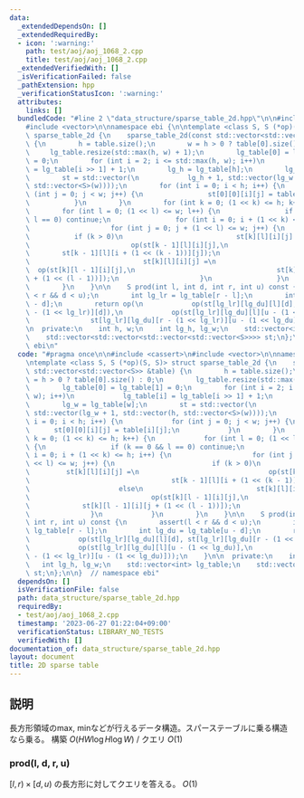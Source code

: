 ```yaml
---
data:
  _extendedDependsOn: []
  _extendedRequiredBy:
  - icon: ':warning:'
    path: test/aoj/aoj_1068_2.cpp
    title: test/aoj/aoj_1068_2.cpp
  _extendedVerifiedWith: []
  _isVerificationFailed: false
  _pathExtension: hpp
  _verificationStatusIcon: ':warning:'
  attributes:
    links: []
  bundledCode: "#line 2 \"data_structure/sparse_table_2d.hpp\"\n\n#include <cassert>\n\
    #include <vector>\n\nnamespace ebi {\n\ntemplate <class S, S (*op)(S, S)> struct\
    \ sparse_table_2d {\n    sparse_table_2d(const std::vector<std::vector<S>> &table)\
    \ {\n        h = table.size();\n        w = h > 0 ? table[0].size() : 0;\n   \
    \     lg_table.resize(std::max(h, w) + 1);\n        lg_table[0] = lg_table[1]\
    \ = 0;\n        for (int i = 2; i <= std::max(h, w); i++)\n            lg_table[i]\
    \ = lg_table[i >> 1] + 1;\n        lg_h = lg_table[h];\n        lg_w = lg_table[w];\n\
    \        st = std::vector(\n            lg_h + 1, std::vector(lg_w + 1, std::vector(h,\
    \ std::vector<S>(w))));\n        for (int i = 0; i < h; i++) {\n            for\
    \ (int j = 0; j < w; j++) {\n                st[0][0][i][j] = table[i][j];\n \
    \           }\n        }\n        for (int k = 0; (1 << k) <= h; k++) {\n    \
    \        for (int l = 0; (1 << l) <= w; l++) {\n                if (k == 0 &&\
    \ l == 0) continue;\n                for (int i = 0; i + (1 << k) <= h; i++) {\n\
    \                    for (int j = 0; j + (1 << l) <= w; j++) {\n             \
    \           if (k > 0)\n                            st[k][l][i][j] =\n       \
    \                         op(st[k - 1][l][i][j],\n                           \
    \        st[k - 1][l][i + (1 << (k - 1))][j]);\n                        else\n\
    \                            st[k][l][i][j] =\n                              \
    \  op(st[k][l - 1][i][j],\n                                   st[k][l - 1][i][j\
    \ + (1 << (l - 1))]);\n                    }\n                }\n            }\n\
    \        }\n    }\n\n    S prod(int l, int d, int r, int u) const {\n        assert(l\
    \ < r && d < u);\n        int lg_lr = lg_table[r - l];\n        int lg_du = lg_table[u\
    \ - d];\n        return op(\n            op(st[lg_lr][lg_du][l][d], st[lg_lr][lg_du][r\
    \ - (1 << lg_lr)][d]),\n            op(st[lg_lr][lg_du][l][u - (1 << lg_du)],\n\
    \               st[lg_lr][lg_du][r - (1 << lg_lr)][u - (1 << lg_du)]));\n    }\n\
    \n  private:\n    int h, w;\n    int lg_h, lg_w;\n    std::vector<int> lg_table;\n\
    \    std::vector<std::vector<std::vector<std::vector<S>>>> st;\n};\n\n}  // namespace\
    \ ebi\n"
  code: "#pragma once\n\n#include <cassert>\n#include <vector>\n\nnamespace ebi {\n\
    \ntemplate <class S, S (*op)(S, S)> struct sparse_table_2d {\n    sparse_table_2d(const\
    \ std::vector<std::vector<S>> &table) {\n        h = table.size();\n        w\
    \ = h > 0 ? table[0].size() : 0;\n        lg_table.resize(std::max(h, w) + 1);\n\
    \        lg_table[0] = lg_table[1] = 0;\n        for (int i = 2; i <= std::max(h,\
    \ w); i++)\n            lg_table[i] = lg_table[i >> 1] + 1;\n        lg_h = lg_table[h];\n\
    \        lg_w = lg_table[w];\n        st = std::vector(\n            lg_h + 1,\
    \ std::vector(lg_w + 1, std::vector(h, std::vector<S>(w))));\n        for (int\
    \ i = 0; i < h; i++) {\n            for (int j = 0; j < w; j++) {\n          \
    \      st[0][0][i][j] = table[i][j];\n            }\n        }\n        for (int\
    \ k = 0; (1 << k) <= h; k++) {\n            for (int l = 0; (1 << l) <= w; l++)\
    \ {\n                if (k == 0 && l == 0) continue;\n                for (int\
    \ i = 0; i + (1 << k) <= h; i++) {\n                    for (int j = 0; j + (1\
    \ << l) <= w; j++) {\n                        if (k > 0)\n                   \
    \         st[k][l][i][j] =\n                                op(st[k - 1][l][i][j],\n\
    \                                   st[k - 1][l][i + (1 << (k - 1))][j]);\n  \
    \                      else\n                            st[k][l][i][j] =\n  \
    \                              op(st[k][l - 1][i][j],\n                      \
    \             st[k][l - 1][i][j + (1 << (l - 1))]);\n                    }\n \
    \               }\n            }\n        }\n    }\n\n    S prod(int l, int d,\
    \ int r, int u) const {\n        assert(l < r && d < u);\n        int lg_lr =\
    \ lg_table[r - l];\n        int lg_du = lg_table[u - d];\n        return op(\n\
    \            op(st[lg_lr][lg_du][l][d], st[lg_lr][lg_du][r - (1 << lg_lr)][d]),\n\
    \            op(st[lg_lr][lg_du][l][u - (1 << lg_du)],\n               st[lg_lr][lg_du][r\
    \ - (1 << lg_lr)][u - (1 << lg_du)]));\n    }\n\n  private:\n    int h, w;\n \
    \   int lg_h, lg_w;\n    std::vector<int> lg_table;\n    std::vector<std::vector<std::vector<std::vector<S>>>>\
    \ st;\n};\n\n}  // namespace ebi"
  dependsOn: []
  isVerificationFile: false
  path: data_structure/sparse_table_2d.hpp
  requiredBy:
  - test/aoj/aoj_1068_2.cpp
  timestamp: '2023-06-27 01:22:04+09:00'
  verificationStatus: LIBRARY_NO_TESTS
  verifiedWith: []
documentation_of: data_structure/sparse_table_2d.hpp
layout: document
title: 2D sparse table
---
```


## 説明

長方形領域のmax, minなどが行えるデータ構造。スパーステーブルに乗る構造なら乗る。
構築 $O(HW\log H \log W)$ / クエリ $O(1)$

### prod(l, d, r, u)

$[l, r) \times [d, u)$ の長方形に対してクエリを答える。 $O(1)$